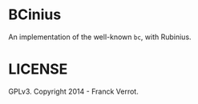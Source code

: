 # BCinius

An implementation of the well-known `bc`, with Rubinius.


# LICENSE

GPLv3. Copyright 2014 - Franck Verrot.
